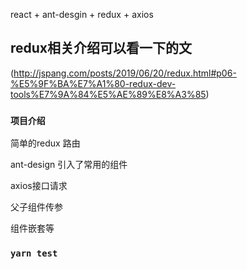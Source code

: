 react + ant-desgin + redux + axios

## redux相关介绍可以看一下的文

(http://jspang.com/posts/2019/06/20/redux.html#p06-%E5%9F%BA%E7%A1%80-redux-dev-tools%E7%9A%84%E5%AE%89%E8%A3%85)

### `项目介绍`

简单的redux 路由

ant-design 引入了常用的组件

axios接口请求

父子组件传参

组件嵌套等

### `yarn test`
